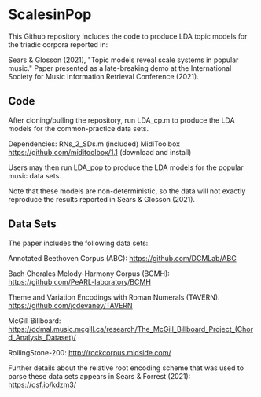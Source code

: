 # ScalesinPop

This Github repository includes the code to produce LDA topic models for the triadic corpora reported in: 

Sears & Glosson (2021), "Topic models reveal scale systems in popular music." Paper presented as a late-breaking demo at the International Society for Music Information Retrieval Conference (2021). 

## Code

After cloning/pulling the repository, run LDA_cp.m to produce the LDA models for the common-practice data sets.

Dependencies: 
RNs_2_SDs.m (included)
MidiToolbox https://github.com/miditoolbox/1.1 (download and install)

Users may then run LDA_pop to produce the LDA models for the popular music data sets.

Note that these models are non-deterministic, so the data will not exactly reproduce the results reported in Sears & Glosson (2021).

## Data Sets
The paper includes the following data sets:

Annotated Beethoven Corpus (ABC): https://github.com/DCMLab/ABC

Bach Chorales Melody-Harmony Corpus (BCMH): https://github.com/PeARL-laboratory/BCMH

Theme and Variation Encodings with Roman Numerals (TAVERN): https://github.com/jcdevaney/TAVERN

McGill Billboard: https://ddmal.music.mcgill.ca/research/The_McGill_Billboard_Project_(Chord_Analysis_Dataset)/

RollingStone-200: http://rockcorpus.midside.com/

Further details about the relative root encoding scheme that was used to parse these data sets appears in Sears & Forrest (2021): https://osf.io/kdzm3/

